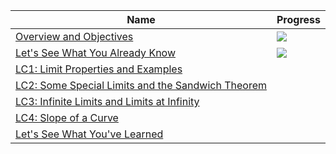 | Name | Progress |
|------|----------|
| [Overview and Objectives]() | ![](https://progressed.io/bar/100) |
| [Let's See What You Already Know]() | ![](https://progressed.io/bar/100) |
| [LC1: Limit Properties and Examples]() |  |
| [LC2: Some Special Limits and the Sandwich Theorem]() |  |
| [LC3: Infinite Limits and Limits at Infinity]() |  |
| [LC4: Slope of a Curve]() |  |
| [Let's See What You've Learned]() |  |
